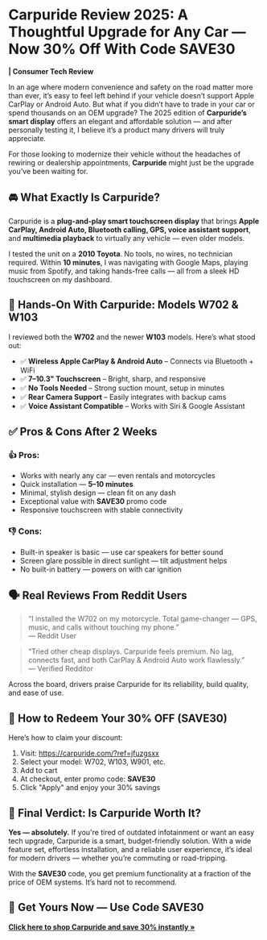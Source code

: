 <!DOCTYPE html>
<html lang="en">
<head>
  <meta charset="UTF-8">
  <meta name="viewport" content="width=device-width, initial-scale=1.0">
  <meta name="description" content="In-depth 2025 Carpuride review: Upgrade any vehicle with Apple CarPlay & Android Auto. Get 30% OFF with promo code SAVE30.">
</head>
<body>

  <h1>Carpuride Review 2025: A Thoughtful Upgrade for Any Car — Now 30% Off With Code SAVE30</h1>
  <p><strong> | Consumer Tech Review</strong></p>

  <p>In an age where modern convenience and safety on the road matter more than ever, it’s easy to feel left behind if your vehicle doesn’t support Apple CarPlay or Android Auto. But what if you didn’t have to trade in your car or spend thousands on an OEM upgrade? The 2025 edition of <strong>Carpuride’s smart display</strong> offers an elegant and affordable solution — and after personally testing it, I believe it’s a product many drivers will truly appreciate.</p>

  <p>For those looking to modernize their vehicle without the headaches of rewiring or dealership appointments, <strong>Carpuride</strong> might just be the upgrade you’ve been waiting for.</p>

  <h2>🚘 What Exactly Is Carpuride?</h2>
  <p>Carpuride is a <strong>plug-and-play smart touchscreen display</strong> that brings <strong>Apple CarPlay, Android Auto, Bluetooth calling, GPS, voice assistant support</strong>, and <strong>multimedia playback</strong> to virtually any vehicle — even older models.</p>

  <p>I tested the unit on a <strong>2010 Toyota</strong>. No tools, no wires, no technician required. Within <strong>10 minutes</strong>, I was navigating with Google Maps, playing music from Spotify, and taking hands-free calls — all from a sleek HD touchscreen on my dashboard.</p>

  <h2>🌟 Hands-On With Carpuride: Models W702 & W103</h2>
  <p>I reviewed both the <strong>W702</strong> and the newer <strong>W103</strong> models. Here’s what stood out:</p>
  <ul>
    <li>✅ <strong>Wireless Apple CarPlay & Android Auto</strong> – Connects via Bluetooth + WiFi</li>
    <li>✅ <strong>7–10.3" Touchscreen</strong> – Bright, sharp, and responsive</li>
    <li>✅ <strong>No Tools Needed</strong> – Strong suction mount, setup in minutes</li>
    <li>✅ <strong>Rear Camera Support</strong> – Easily integrates with backup cams</li>
    <li>✅ <strong>Voice Assistant Compatible</strong> – Works with Siri & Google Assistant</li>
  </ul>

  <h2>✅ Pros & Cons After 2 Weeks</h2>

  <h3>👍 Pros:</h3>
  <ul>
    <li>Works with nearly any car — even rentals and motorcycles</li>
    <li>Quick installation — <strong>5–10 minutes</strong></li>
    <li>Minimal, stylish design — clean fit on any dash</li>
    <li>Exceptional value with <strong>SAVE30</strong> promo code</li>
    <li>Responsive touchscreen with stable connectivity</li>
  </ul>

  <h3>👎 Cons:</h3>
  <ul>
    <li>Built-in speaker is basic — use car speakers for better sound</li>
    <li>Screen glare possible in direct sunlight — tilt adjustment helps</li>
    <li>No built-in battery — powers on with car ignition</li>
  </ul>

  <h2>🗣️ Real Reviews From Reddit Users</h2>
  <blockquote>
    “I installed the W702 on my motorcycle. Total game-changer — GPS, music, and calls without touching my phone.”  
    <br>— Reddit User
  </blockquote>
  <blockquote>
    “Tried other cheap displays. Carpuride feels premium. No lag, connects fast, and both CarPlay & Android Auto work flawlessly.”  
    <br>— Verified Redditor
  </blockquote>

  <p>Across the board, drivers praise Carpuride for its reliability, build quality, and ease of use.</p>

  <h2>🎁 How to Redeem Your 30% OFF (SAVE30)</h2>
  <p>Here’s how to claim your discount:</p>
  <ol>
    <li>Visit: <a href="https://carpuride.com/?ref=jfuzgsxx" target="_blank">https://carpuride.com/?ref=jfuzgsxx</a></li>
    <li>Select your model: W702, W103, W901, etc.</li>
    <li>Add to cart</li>
    <li>At checkout, enter promo code: <strong>SAVE30</strong></li>
    <li>Click "Apply" and enjoy your 30% savings</li>
  </ol>

  <h2>🚗 Final Verdict: Is Carpuride Worth It?</h2>
  <p><strong>Yes — absolutely.</strong> If you're tired of outdated infotainment or want an easy tech upgrade, Carpuride is a smart, budget-friendly solution. With a wide feature set, effortless installation, and a reliable user experience, it’s ideal for modern drivers — whether you’re commuting or road-tripping.</p>

  <p>With the <strong>SAVE30</strong> code, you get premium functionality at a fraction of the price of OEM systems. It’s hard not to recommend.</p>

  <h2>🎉 Get Yours Now — Use Code SAVE30</h2>
  <p><a href="https://carpuride.com/?ref=jfuzgsxx" target="_blank"><strong>Click here to shop Carpuride and save 30% instantly »</strong></a></p>

</body>
</html>
